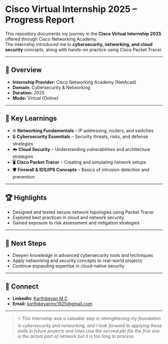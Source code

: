 # Cisco Virtual Internship 2025 – Progress Report

This repository documents my journey in the **Cisco Virtual Internship 2025** offered through Cisco Networking Academy.  
The internship introduced me to **cybersecurity, networking, and cloud security** concepts, along with hands-on practice using Cisco Packet Tracer.

---

## 📌 Overview

- **Internship Provider:** Cisco Networking Academy (NetAcad)  
- **Domain:** Cybersecurity & Networking  
- **Duration:** 2025  
- **Mode:** Virtual (Online)  

---

## 🎯 Key Learnings

- 🌐 **Networking Fundamentals** – IP addressing, routers, and switches  
- 🔒 **Cybersecurity Essentials** – Security threats, risks, and defense strategies  
- ☁️ **Cloud Security** – Understanding vulnerabilities and architecture strategies  
- 🖥️ **Cisco Packet Tracer** – Creating and simulating network setups  
- 🛡️ **Firewall & IDS/IPS Concepts** – Basics of intrusion detection and prevention  

---

## 🏆 Highlights

- Designed and tested secure network topologies using Packet Tracer  
- Explored best practices in cloud and network security  
- Gained exposure to risk assessment and mitigation strategies  

---

## 🚀 Next Steps

- Deepen knowledge in advanced cybersecurity tools and techniques  
- Apply networking and security concepts to real-world projects  
- Continue expanding expertise in cloud-native security  

---

## 🤝 Connect

- **LinkedIn:** [Karthikeyan M C](https://linkedin.com/in/karthikeyanmc)  
- **Email:** <karthikeyanmc1925@gmail.com>  

---

> ⚡ *This internship was a valuable step in strengthening my foundation in cybersecurity and networking, and I look forward to applying these skills in future projects and roles.Use the second.pkt file the first one is the actual part of network but it is too long to process*
